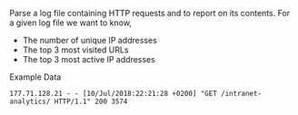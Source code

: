Parse a log file containing HTTP requests and to report on its contents. For a given log file we want to know,
* The number of unique IP addresses
* The top 3 most visited URLs
* The top 3 most active IP addresses

Example Data

```177.71.128.21 - - [10/Jul/2018:22:21:28 +0200] "GET /intranet-analytics/ HTTP/1.1" 200 3574```
